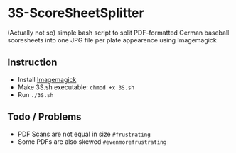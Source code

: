 # 3S-ScoreSheetSplitter
(Actually not so) simple bash script to split PDF-formatted German baseball scoresheets into one JPG file per plate appearence using Imagemagick

## Instruction 
- Install [Imagemagick](https://www.tecmint.com/install-imagemagick-on-debian-ubuntu/)
- Make 3S.sh executable: `chmod +x 3S.sh`
- Run `./3S.sh`

## Todo / Problems
- PDF Scans are not equal in size `#frustrating`
- Some PDFs are also skewed `#evenmorefrustrating`

